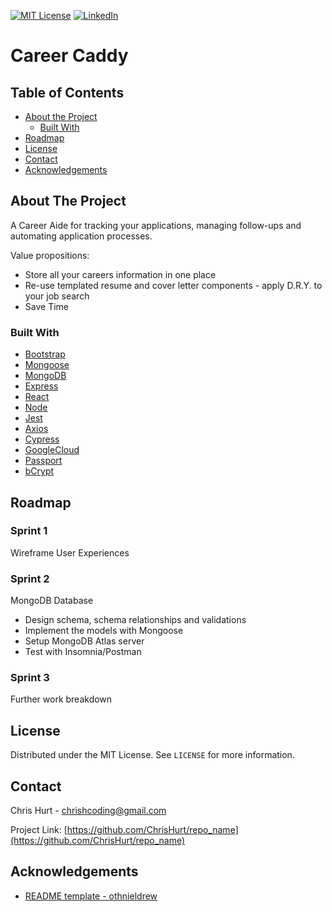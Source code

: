 

<!-- PROJECT SHIELDS -->
<!-- https://www.markdownguide.org/basic-syntax/#reference-style-links -->
<!-- [![Contributors][contributors-shield]][contributors-url] -->
<!-- [![Forks][forks-shield]][forks-url] -->
<!-- [![Stargazers][stars-shield]][stars-url] -->
<!-- [![Issues][issues-shield]][issues-url] -->
[![MIT License][license-shield]][license-url]
[![LinkedIn][linkedin-shield]][linkedin-url]



# Career Caddy

<!-- TABLE OF CONTENTS -->
## Table of Contents

* [About the Project](#about-the-project)
  * [Built With](#built-with)
* [Roadmap](#roadmap)
* [License](#license)
* [Contact](#contact)
* [Acknowledgements](#acknowledgements)



<!-- ABOUT THE PROJECT -->
## About The Project

A Career Aide for tracking your applications, managing follow-ups and automating application processes. 

Value propositions:
* Store all your careers information in one place
* Re-use templated resume and cover letter components - apply D.R.Y. to your job search
* Save Time

### Built With
* [Bootstrap](https://getbootstrap.com)
* [Mongoose](https://mongoosejs.com/)
* [MongoDB](https://www.mongodb.com/)
* [Express](https://expressjs.com/)
* [React](https://reactjs.org/)
* [Node](https://nodejs.org/en/)
* [Jest](https://jestjs.io/)
* [Axios](https://github.com/axios/axios)
* [Cypress](https://www.cypress.io/)
* [GoogleCloud](https://cloud.google.com/)
* [Passport](http://www.passportjs.org/)
* [bCrypt](https://www.npmjs.com/package/bcrypt)


## Roadmap

### Sprint 1
Wireframe User Experiences

### Sprint 2
MongoDB Database
- Design schema, schema relationships and validations 
- Implement the models with Mongoose
- Setup MongoDB Atlas server
- Test with Insomnia/Postman

### Sprint 3
Further work breakdown

<!-- LICENSE -->
## License

Distributed under the MIT License. See `LICENSE` for more information.



<!-- CONTACT -->
## Contact

Chris Hurt - chrishcoding@gmail.com

Project Link: [https://github.com/ChrisHurt/repo_name](https://github.com/ChrisHurt/repo_name)



<!-- ACKNOWLEDGEMENTS -->
## Acknowledgements
* [README template - othnieldrew](https://github.com/othneildrew/Best-README-Template)





<!-- MARKDOWN LINKS & IMAGES -->
<!-- https://www.markdownguide.org/basic-syntax/#reference-style-links -->
<!-- [contributors-shield]: https://img.shields.io/github/contributors/othneildrew/Best-README-Template.svg?style=flat-square -->
<!-- [contributors-url]: https://github.com/othneildrew/Best-README-Template/graphs/contributors -->
<!-- [forks-shield]: https://img.shields.io/github/forks/othneildrew/Best-README-Template.svg?style=flat-square -->
<!-- [forks-url]: https://github.com/othneildrew/Best-README-Template/network/members -->
<!-- [stars-shield]: https://img.shields.io/github/stars/othneildrew/Best-README-Template.svg?style=flat-square -->
<!-- [stars-url]: https://github.com/othneildrew/Best-README-Template/stargazers -->
<!-- [issues-shield]: https://img.shields.io/github/issues/othneildrew/Best-README-Template.svg?style=flat-square -->
<!-- [issues-url]: https://github.com/othneildrew/Best-README-Template/issues -->
[license-shield]: https://img.shields.io/github/license/othneildrew/Best-README-Template.svg?style=flat-square
[license-url]: https://github.com/ChrisHurt/Best-README-Template/blob/master/LICENSE.txt
[linkedin-shield]: https://img.shields.io/badge/-LinkedIn-black.svg?style=flat-square&logo=linkedin&colorB=555
[linkedin-url]: https://linkedin.com/in/christopher-hurt/
<!-- [product-screenshot]: images/screenshot.png -->